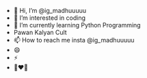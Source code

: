 - 👋 Hi, I’m @ig_madhuuuuu
- 👀 I’m interested in coding
- 🌱 I’m currently learning Python Programming
- Pawan Kalyan Cult
- 📫 How to reach me insta @ig_madhuuuuu
- 😄 
- ⚡
- 🖤❤️🖤

<!---
madhupatelpspk/madhupatelpspk is a ✨ special ✨ repository because its `README.md` (this file) appears on your GitHub profile.
You can click the Preview link to take a look at your changes.
--->
